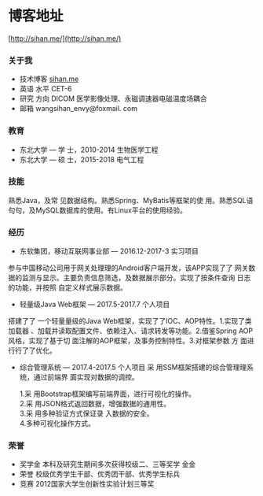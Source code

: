 # 博客地址
[http://sihan.me/](http://sihan.me/)


### 关于我			
* 技术博客 [sihan.me](http://sihan.me/)		
* 英语 水平 CET-6			
* 研究 方向 DICOM	医学影像处理、永磁调速器电磁温度场耦合
* 邮箱 wangsihan_envy@foxmail. com


### 教育

* 东北大学 — 学 士，2010-2014  生物医学工程
* 东北大学 — 硕 士，2015-2018 电气工程

### 技能

熟悉Java，及常 见数据结构。熟悉Spring、MyBatis等框架的使 用。熟悉SQL语句句，及MySQL数据库的使用。有Linux平台的使用经验。

### 经历

* 东软集团，移动互联网事业部 — 2016.12-2017-3	实习项目

参与中国移动公司用于网关处理理的Android客户端开发，该APP实现了了 网关数据的监测与显示。主要负责信息筛选，及数据展示部分。实现了按条件查询 日志的功能，并按照 自定义样式展示数据。

* 轻量级Java Web框架 — 2017.5-2017.7	个人项目

搭建了了 一个轻量量级的Java Web框架，实现了了IOC、AOP特性。1.实现了类加载器 、加载并读取配置文件、依赖注入、请求转发等功能。2.借鉴Spring AOP风格，实现了基于切 面注解的AOP框架，及事务控制特性。3.对框架参数 方 面进 行行了了优化。

* 综合管理系统 — 2017.4-2017.5	个人项目
采 用SSM框架搭建的综合管理理系统，通过前端界 面实现对数据的调控。

	1.采 用Bootstrap框架编写前端界面，进行可视化的操作。	
	2.采 用JSON格式返回数据，增强数据的通用性。	
	3.采 用多种验证方式保证录 入数据的安全。	
	4.多种可视化操作方式。	

### 荣誉	

* 奖学金	本科及研究生期间多次获得校级二、三等奖学 金金
* 荣誉	校级优秀学生干部、优秀团干部、优秀学生标兵
* 竞赛 2012国家大学生创新性实验计划三等奖	


